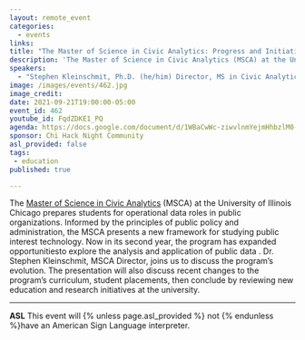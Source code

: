 ```yaml
---
layout: remote_event
categories:
  - events
links: 
title: "The Master of Science in Civic Analytics: Progress and Initiatives"
description: 'The Master of Science in Civic Analytics (MSCA) at the University of Illinois Chicago prepares students for operational data roles in public organizations. Informed by the principles of public policy and administration, the MSCA presents a new framework for studying public interest technology. Now in its second year, the program has expanded opportunitiesto explore the analysis and application of public data . Dr. Stephen Kleinschmit, MSCA Director, joins us to discuss the program’s evolution. The presentation will also discuss recent changes to the program’s curriculum, student placements, then conclude by reviewing new education and research initiatives at the university.'
speakers:
  - "Stephen Kleinschmit, Ph.D. (he/him) Director, MS in Civic Analytics, University of Illinois Chicago"
image: /images/events/462.jpg
image_credit:
date: 2021-09-21T19:00:00-05:00
event_id: 462
youtube_id: FqdZDKE1_PQ
agenda: https://docs.google.com/document/d/1WBaCwWc-ziwvlnmYejmHhbzlM0-c7HwWEs7LJNOwwzc/edit?usp=sharing
sponsor: Chi Hack Night Community
asl_provided: false
tags: 
 - education
published: true

---
```


The [Master of Science in Civic Analytics](https://cuppa.uic.edu/academics/pa/pa-programs/master-of-science-in-civic-analytics/) (MSCA) at the University of Illinois Chicago prepares students for operational data roles in public organizations. Informed by the principles of public policy and administration, the MSCA presents a new framework for studying public interest technology. Now in its second year, the program has expanded opportunitiesto explore the analysis and application of public data . Dr. Stephen Kleinschmit, MSCA Director, joins us to discuss the program’s evolution. The presentation will also discuss recent changes to the program’s curriculum, student placements, then conclude by reviewing new education and research initiatives at the university. 

---

**ASL** This event will {% unless page.asl_provided %} not {% endunless %}have an American Sign Language interpreter.
